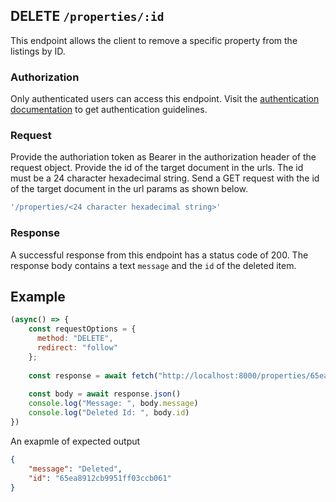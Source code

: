 ## DELETE `/properties/:id`

This endpoint allows the client to remove a specific property  from the listings by ID. 


### Authorization
Only authenticated users can access this endpoint. Visit the [authentication documentation](../authentication/auth.md) to get authentication guidelines.

### Request
Provide the authoriation token as Bearer in the authorization header of the request object.
Provide the id of the target document in the urls. The id must be a 24 character hexadecimal string. Send a GET request with the id of the target document in the url params as shown below.

```javascript
'/properties/<24 character hexadecimal string>'
```


### Response
A successful response from this endpoint has a status code of 200. The response body contains a text `message` and the `id` of the deleted item. 


## Example
```javascript
(async() => {
    const requestOptions = {
      method: "DELETE",
      redirect: "follow"
    };
    
    const response = await fetch("http://localhost:8000/properties/65ea8912cb9951ff03ccb061", requestOptions)
    
    const body = await response.json()
    console.log("Message: ", body.message)
    console.log("Deleted Id: ", body.id)
})
```

An exapmle of expected output

```json
{
    "message": "Deleted",
    "id": "65ea8912cb9951ff03ccb061"
}
```